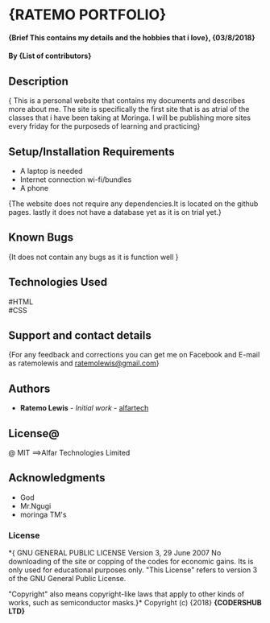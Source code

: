 # {RATEMO PORTFOLIO}
#### {Brief This contains my details and the hobbies that i love}, {03/8/2018}
#### By **{List of contributors}**
## Description
{ This is a personal website that contains my documents and describes more about me. The site is specifically the first site that is as atrial of the classes that i have been taking at Moringa. I will be publishing more sites every friday for the purposeds of learning and practicing}
## Setup/Installation Requirements
* A laptop is needed
* Internet connection wi-fi/bundles
* A phone

{The website does not require any dependencies.It is located on the github pages. lastly it does not have a database yet as it is on trial yet.}
## Known Bugs
{It does not contain any bugs as it is function well }
## Technologies Used
#HTML<br>
#CSS
## Support and contact details
{For any feedback and corrections you can get me on Facebook and E-mail as ratemolewis and ratemolewis@gmail.com}
## Authors

* **Ratemo Lewis** - *Initial work* - [alfartech](https://github.com/ratemolewis)

## License@
@ MIT
==>Alfar Technologies Limited
## Acknowledgments

* God
* Mr.Ngugi
* moringa TM's
### License
*{
                    GNU GENERAL PUBLIC LICENSE
                      Version 3, 29 June 2007
  No downloading of the site or copping of the codes for economic gains.
  Its is only used for educational purposes only.
  "This License" refers to version 3 of the GNU General Public License.

  "Copyright" also means copyright-like laws that apply to other kinds of
works, such as semiconductor masks.}*
Copyright (c) {2018} **{CODERSHUB LTD}**
